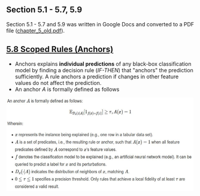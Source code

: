 ## Section 5.1 - 5.7, 5.9
Section 5.1 - 5.7 and 5.9 was written in Google Docs and converted to a PDF file ([chapter_5_old.pdf](/interpretable_ml/chapter_5_old.pdf)).

## [5.8 Scoped Rules (Anchors)](https://christophm.github.io/interpretable-ml-book/anchors.html)

- Anchors explains **individual predictions** of any black-box classification model by finding a decision rule (*IF-THEN*) that "anchors" the prediction sufficiently. A rule anchors a prediction if changes in other feature values do not affect the prediction.
- An anchor $A$ is formally defined as follows

<img src="resources/images/5_8_anchor_math.jpg" alt="anchor math" width="500" height="250" class="center">
